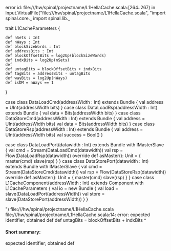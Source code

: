 error id: file://<WORKSPACE>/hw/spinal/projectname/L1HellaCache.scala:[264..267) in Input.VirtualFile("file://<WORKSPACE>/hw/spinal/projectname/L1HellaCache.scala", "import spinal.core._
import spinal.lib._


trait L1CacheParameters {
    
    def nSets : Int
    def nWays : Int
    def blockSizeWords : Int
    def addressBits : Int
    def blockOffsetBits = log2Up(blockSizeWords)
    def indxBits = log2Up(nSets)
    def 
    def untagBits = blockOffsetBits + indxBits
    def tagBits = addressBits - untagBits
    def wayBits = log2Up(nWays)
    def isDM = nWays == 1

}

case class DataLoadCmd(addressWidth : Int) extends Bundle {
   val address = UInt(addressWidth bits) 
}
case class DataLoadRsp(addressWidth : Int) extends Bundle {
   val data = Bits(addressWidth bits) 
}
case class DataStoreCmd(addressWidth : Int) extends Bundle {
    val address = UInt(addressWidth bits)
    val data = Bits(addressWidth bits)
}
case class DataStoreRsp(addressWidth : Int) extends Bundle {
    val address = UInt(addressWidth bits)
    val success = Bool()
}

case class DataLoadPort(datawidth : Int) extends Bundle with IMasterSlave {
  val cmd = Stream(DataLoadCmd(datawidth))
  val rsp = Flow(DataLoadRsp(datawidth))
  override def asMaster(): Unit = {
    master(cmd)
    slave(rsp)
  }
}
case class DataStorePort(datawidth : Int) extends Bundle with IMasterSlave {
  val cmd = Stream(DataStoreCmd(datawidth))
  val rsp = Flow(DataStoreRsp(datawidth))
  override def asMaster(): Unit = {
    master(cmd)
    slave(rsp)
  }
}
case class L1CacheComponent(addressWidth : Int) extends Component with L1CacheParameters {
    val io = new Bundle {
        val load = slave(DataLoadPort(addressWidth))
        val store = slave(DataStorePort(addressWidth))
    }
}

")
file://<WORKSPACE>/hw/spinal/projectname/L1HellaCache.scala
file://<WORKSPACE>/hw/spinal/projectname/L1HellaCache.scala:14: error: expected identifier; obtained def
    def untagBits = blockOffsetBits + indxBits
    ^
#### Short summary: 

expected identifier; obtained def